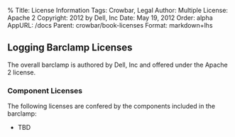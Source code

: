 % Title:      License Information
  Tags:       Crowbar, Legal
  Author:     Multiple
  License:    Apache 2
  Copyright:  2012 by Dell, Inc
  Date:       May 19, 2012
  Order:      alpha
  AppURL:     /docs
  Parent:     crowbar/book-licenses
  Format:     markdown+lhs


## Logging Barclamp Licenses

The overall barclamp is authored by Dell, Inc and offered under the Apache 2 license.

### Component Licenses

The following licenses are confered by the components included in the barclamp:

  * TBD

